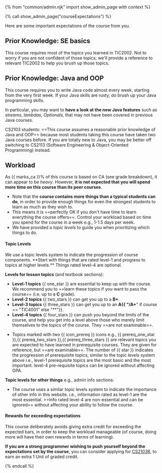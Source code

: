 {% from "common/admin.njk" import show_admin_page with context %}

{% call show_admin_page("courseExpectations") %}
<div id="main">

<p class="lead">Here are some important expectations of the course from you.</p>

<span tags="m--tic4001">

## Prior Knowledge: SE basics

This course requires most of the topics you learned in TIC2002. Not to worry if you are not confident of those topics; we'll provide a reference to relevant TIC2002 to help you brush up those topics.

</span>
<div tags="m--cs2103">

## Prior Knowledge: Java and OOP

This course requires you to write Java code almost every week, starting from the very first week. If your Java skills are rusty, do brush up your Java programming skills.

In particular, you may want to **have a look at the new Java features** such as _streams_, _lambdas_, _Optionals_, that may not have been covered in previous Java courses.

CS2103 students: ==This course assumes a reasonable prior knowledge of Java and OOP== because most students taking this course have taken two Java courses before. If you are totally new to Java, you may be better off switching to CS2113 (Software Engineering & Object-Oriented Programming) instead.
</div>

## Workload

As {{ marks_ca }}% of this course is based on CA (see <trigger trigger="click" for="modal:expectations-gradeBreakdown">grade breakdown</trigger>), it can appear to be _heavy_. However, **it is not expected that you will spend more time on this course than its <tooltip content="e.g., if this course is core for you, it should not take more time than other core courses at the same level in your program">peer courses</tooltip>**.
* Note that the **course contains more things than a typical students can do**, in order to provide enough things for even the strongest students to learn as much as they wish to.
* This means it is ==perfectly OK if you don't have time to learn everything the course offers==. Control your workload based on time you spend for the course in a week e.g., 1-1.5 days per week.
* We have provided a _topic levels_ to guide you when prioritizing which things to do.

<modal large header="Grade breakdown" id="modal:expectations-gradeBreakdown">
  <pic eager src="gradeBreakdown.png" no-validation />
</modal>

<div id="topicLevels">

#### Topic Levels

<div class="indented">

<p class="lead"><md>We use a topic levels system to indicate the progression of course components. **Start with things that are rated level-1 and progress to topics at higher levels.** Things rated level-4 are optional.</md></p>

**Levels for lesson topics** (and textbook sections):

* **Level-1 topics** {{ one_star }} are essential to keep up with the course. We recommend you to ==learn these topics if you want to pass the course== (i.e. up to a **C** grade).
* **Level-2 topics** {{ two_stars }} can get you up to a **B+**.
* **Level-3 topics** {{ three_stars }} can get you up to an **A{{ "/A+**" if course == "TIC4001" else "**"}}.
* **Level-4 topics** {{ four_stars }} can push you beyond the limits of the course, and help you get into a level above those who merely limit themselves to the topics of the course. They ==are not <popover content="_examinable_ here means _can affect the grade_ during evaluation of various components, not necessarily limited to the final exam (if any)">examinable</popover>==.

<span tags="m--cs2103 m--tic2002 m--tic4001 m--tic4002">

* Topics marked with two {{ icon_prereq }} icons e.g., {{ prereq_one_star }},{{ prereq_two_stars }},{{ prereq_three_stars }} are relevant topics you are expected to have learned in prerequisite courses. They are given for reference, but ==are examinable==. The number of {{ star }} indicates the progression of prerequisite topics, similar to the topic levels system above i.e., level-1 prerequisite topics are the most basic and the most important. level-4 pre-requisite topics can be ignored without affecting GPA.
</span>

**Topic levels for other things** e.g., admin info sections:

* The course uses a similar topic levels system to indicate the importance of other info in this website. i.e., information rated as level-1 are the most essential. ==Info rated level-4 are non-essential and can be ignored== without affecting your ability to follow the course.

</div>
<div tags="m--cs2103">

#### Rewards for exceeding expectations

This course deliberately avoids giving extra credit for exceeding the expected bars, in order to keep the workload manageable (of course, doing more will have their own rewards in terms of learning).

**If you are a strong programmer wishing to push yourself beyond the expectations set by the course**, you can consider applying for [CS2103R](appendixG-CS2103R.md), to earn an extra 1 Unit of graded credit.
</div>
</div>

</div>

{% endcall %}
